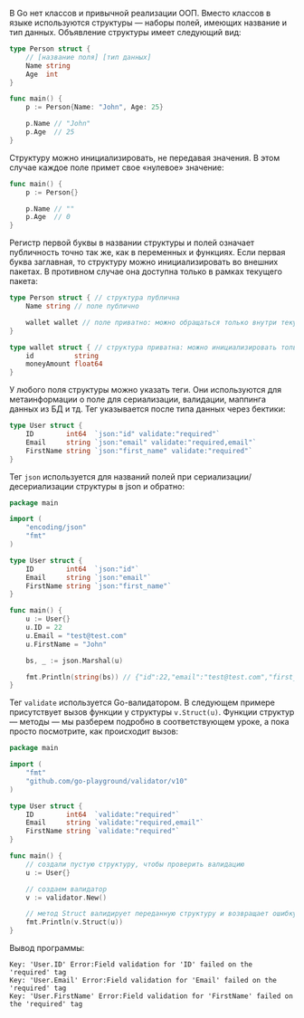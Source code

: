 
В Go нет классов и привычной реализации ООП. Вместо классов в языке используются структуры — наборы полей, имеющих название и тип данных. Объявление структуры имеет следующий вид:

```go
type Person struct {
	// [название поля] [тип данных]
	Name string
	Age  int
}

func main() {
	p := Person{Name: "John", Age: 25}

	p.Name // "John"
	p.Age  // 25
}
```

Структуру можно инициализировать, не передавая значения. В этом случае каждое поле примет свое «нулевое» значение:

```go
func main() {
	p := Person{}

	p.Name // ""
	p.Age  // 0
}
```

Регистр первой буквы в названии структуры и полей означает публичность точно так же, как в переменных и функциях. Если первая буква заглавная, то структуру можно инициализировать во внешних пакетах. В противном случае она доступна только в рамках текущего пакета:

```go
type Person struct { // структура публична
	Name string // поле публично

	wallet wallet // поле приватно: можно обращаться только внутри текущего пакета
}

type wallet struct { // структура приватна: можно инициализировать только внутри текущего пакета
	id          string
	moneyAmount float64
}
```

У любого поля структуры можно указать теги. Они используются для метаинформации о поле для сериализации, валидации, маппинга данных из БД и тд. Тег указывается после типа данных через бектики:

```go
type User struct {
	ID        int64  `json:"id" validate:"required"`
	Email     string `json:"email" validate:"required,email"`
	FirstName string `json:"first_name" validate:"required"`
}
```

Тег `json` используется для названий полей при сериализации/десериализации структуры в json и обратно:

```go
package main

import (
	"encoding/json"
	"fmt"
)

type User struct {
	ID        int64  `json:"id"`
	Email     string `json:"email"`
	FirstName string `json:"first_name"`
}

func main() {
	u := User{}
	u.ID = 22
	u.Email = "test@test.com"
	u.FirstName = "John"

	bs, _ := json.Marshal(u)

	fmt.Println(string(bs)) // {"id":22,"email":"test@test.com","first_name":"John"}
}
```

Тег `validate` используется Go-валидатором. В следующем примере присутствует вызов функции у структуры `v.Struct(u)`. Функции структур — методы — мы разберем подробно в соответствующем уроке, а пока просто посмотрите, как происходит вызов:

```go
package main

import (
	"fmt"
	"github.com/go-playground/validator/v10"
)

type User struct {
	ID        int64  `validate:"required"`
	Email     string `validate:"required,email"`
	FirstName string `validate:"required"`
}

func main() {
	// создали пустую структуру, чтобы проверить валидацию
	u := User{}

	// создаем валидатор
	v := validator.New()

	// метод Struct валидирует переданную структуру и возвращает ошибку `error`, если какое-то поле некорректно
	fmt.Println(v.Struct(u))
}
```

Вывод программы:

```text
Key: 'User.ID' Error:Field validation for 'ID' failed on the 'required' tag
Key: 'User.Email' Error:Field validation for 'Email' failed on the 'required' tag
Key: 'User.FirstName' Error:Field validation for 'FirstName' failed on the 'required' tag
```
